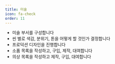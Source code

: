 ```yaml
---
title: 미술
icon: fa-check
order: 11
---
```


- 미술 부서를 구성합니다
- 씬 별로 색감, 분위기, 톤을 어떻게 할 것인가 결정합니다
- 프로덕션 디자인을 진행합니다
- 소품 목록을 작성하고, 구입, 제작, 대여합니다
- 의상 목록을 작성하고 제작, 구입, 대여합니다